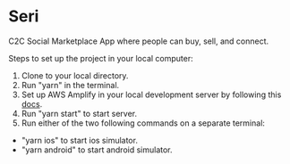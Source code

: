 # Seri

C2C Social Marketplace App where people can buy, sell, and connect.

Steps to set up the project in your local computer: 
1. Clone to your local directory. 
2. Run "yarn" in the terminal.
3. Set up AWS Amplify in your local development server by following this [docs](https://docs.amplify.aws/start/q/integration/react-native/).
4. Run "yarn start" to start server.
5. Run either of the two following commands on a separate terminal:
- "yarn ios" to start ios simulator.
- "yarn android" to start android simulator.
